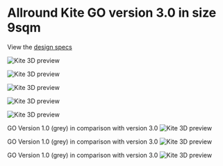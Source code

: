 # Allround Kite GO version 3.0 in size 9sqm

View the [design specs](https://github.com/wingworks/GO_v3.0-9/blob/master/GO_v3-9.kite)

![Kite 3D preview](https://github.com/wingworks/GO_v3.0-9/blob/master/quad_view.png)

![Kite 3D preview](https://github.com/wingworks/GO_v3.0-9/blob/master/GO_v3-9_perspective.png)

![Kite 3D preview](https://github.com/wingworks/GO_v3.0-9/blob/master/GO_v3-9_front.png)

![Kite 3D preview](https://github.com/wingworks/GO_v3.0-9/blob/master/GO_v3-9_bottom.png)

![Kite 3D preview](https://github.com/wingworks/GO_v3.0-9/blob/master/GO_v3-9_right.png)

GO Version 1.0 (grey) in comparison with version 3.0
![Kite 3D preview](https://github.com/wingworks/GO_v3.0-9/blob/master/go_v1_v3_side.png)

GO Version 1.0 (grey) in comparison with version 3.0
![Kite 3D preview](https://github.com/wingworks/GO_v3.0-9/blob/master/go_v1_v3_front.png)

GO Version 1.0 (grey) in comparison with version 3.0
![Kite 3D preview](https://github.com/wingworks/GO_v3.0-9/blob/master/go_v1_v3_back.png)
